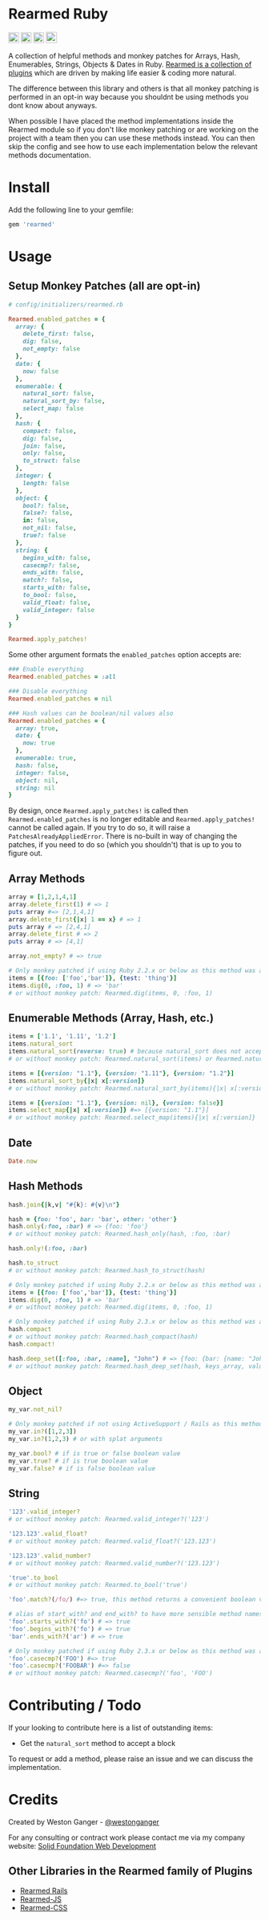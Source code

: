 # Rearmed Ruby

<a href="https://badge.fury.io/rb/rearmed" target="_blank"><img height="21" style='border:0px;height:21px;' border='0' src="https://badge.fury.io/rb/rearmed.svg" alt="Gem Version"></a>
<a href='https://travis-ci.org/westonganger/rearmed-rb' target='_blank'><img height='21' style='border:0px;height:21px;' src='https://api.travis-ci.org/westonganger/rearmed-rb.svg?branch=master' border='0' alt='Build Status' /></a>
<a href='https://rubygems.org/gems/rearmed' target='_blank'><img height='21' style='border:0px;height:21px;' src='https://ruby-gem-downloads-badge.herokuapp.com/rearmed?label=rubygems&type=total&total_label=downloads&color=brightgreen' border='0' alt='RubyGems Downloads' /></a>
<a href='https://ko-fi.com/A5071NK' target='_blank'><img height='22' style='border:0px;height:22px;' src='https://az743702.vo.msecnd.net/cdn/kofi1.png?v=a' border='0' alt='Buy Me a Coffee' /></a> 

A collection of helpful methods and monkey patches for Arrays, Hash, Enumerables, Strings, Objects & Dates in Ruby. [Rearmed is a collection of plugins](https://github.com/westonganger?utf8=%E2%9C%93&tab=repositories&q=rearmed) which are driven by making life easier & coding more natural.

The difference between this library and others is that all monkey patching is performed in an opt-in way because you shouldnt be using methods you dont know about anyways. 

When possible I have placed the method implementations inside the Rearmed module so if you don't like monkey patching or are working on the project with a team then you can use these methods instead. You can then skip the config and see how to use each implementation below the relevant methods documentation.


# Install

Add the following line to your gemfile:
```ruby
gem 'rearmed'
```

# Usage

## Setup Monkey Patches (all are opt-in)

```ruby
# config/initializers/rearmed.rb

Rearmed.enabled_patches = {
  array: {
    delete_first: false,
    dig: false,
    not_empty: false
  },
  date: {
    now: false
  },
  enumerable: {
    natural_sort: false,
    natural_sort_by: false,
    select_map: false
  },
  hash: {
    compact: false,
    dig: false,
    join: false,
    only: false,
    to_struct: false
  },
  integer: {
    length: false
  },
  object: {
    bool?: false,
    false?: false,
    in: false,
    not_nil: false,
    true?: false
  },
  string: {
    begins_with: false,
    casecmp?: false,
    ends_with: false,
    match?: false,
    starts_with: false,
    to_bool: false,
    valid_float: false,
    valid_integer: false
  }
}

Rearmed.apply_patches!
```

Some other argument formats the `enabled_patches` option accepts are:

```ruby
### Enable everything
Rearmed.enabled_patches = :all

### Disable everything
Rearmed.enabled_patches = nil

### Hash values can be boolean/nil values also
Rearmed.enabled_patches = {
  array: true, 
  date: {
    now: true
  },
  enumerable: true, 
  hash: false, 
  integer: false, 
  object: nil, 
  string: nil
}
```

By design, once `Rearmed.apply_patches!` is called then `Rearmed.enabled_patches` is no longer editable and `Rearmed.apply_patches!` cannot be called again. If you try to do so, it will raise a `PatchesAlreadyAppliedError`. There is no-built in way of changing the patches, if you need to do so (which you shouldn't) that is up to you to figure out.

## Array Methods
```ruby
array = [1,2,1,4,1]
array.delete_first(1) # => 1
puts array #=> [2,1,4,1]
array.delete_first{|x| 1 == x} # => 1
puts array # => [2,4,1]
array.delete_first # => 2
puts array # => [4,1]

array.not_empty? # => true

# Only monkey patched if using Ruby 2.2.x or below as this method was added to Ruby core in 2.3.0
items = [{foo: ['foo','bar']}, {test: 'thing'}]
items.dig(0, :foo, 1) # => 'bar'
# or without monkey patch: Rearmed.dig(items, 0, :foo, 1)
```

## Enumerable Methods (Array, Hash, etc.)
```ruby
items = ['1.1', '1.11', '1.2']
items.natural_sort 
items.natural_sort(reverse: true) # because natural_sort does not accept a block, accepting PR's on this
# or without monkey patch: Rearmed.natural_sort(items) or Rearmed.natural_sort(items, reverse: true)

items = [{version: "1.1"}, {version: "1.11"}, {version: "1.2"}]
items.natural_sort_by{|x| x[:version]} 
# or without monkey patch: Rearmed.natural_sort_by(items){|x| x[:version]}

items = [{version: "1.1"}, {version: nil}, {version: false}]
items.select_map{|x| x[:version]} #=> [{version: "1.1"}]
# or without monkey patch: Rearmed.select_map(items){|x| x[:version]}
```

## Date
```ruby
Date.now
```

## Hash Methods
```ruby
hash.join{|k,v| "#{k}: #{v}\n"}

hash = {foo: 'foo', bar: 'bar', other: 'other'}
hash.only(:foo, :bar) # => {foo: 'foo'}
# or without monkey patch: Rearmed.hash_only(hash, :foo, :bar)

hash.only!(:foo, :bar)

hash.to_struct
# or without monkey patch: Rearmed.hash_to_struct(hash)

# Only monkey patched if using Ruby 2.2.x or below as this method was added to Ruby core in 2.3.0
items = [{foo: ['foo','bar']}, {test: 'thing'}]
items.dig(0, :foo, 1) # => 'bar'
# or without monkey patch: Rearmed.dig(items, 0, :foo, 1)

# Only monkey patched if using Ruby 2.3.x or below as this method was added to Ruby core in 2.4.0
hash.compact
# or without monkey patch: Rearmed.hash_compact(hash)
hash.compact!

hash.deep_set([:foo, :bar, :name], "John") # => {foo: {bar: {name: "John"}}}
# or without monkey patch: Rearmed.hash_deep_set(hash, keys_array, value)
```

## Object
```ruby
my_var.not_nil?

# Only monkey patched if not using ActiveSupport / Rails as this method is already defined there
my_var.in?([1,2,3])
my_var.in?(1,2,3) # or with splat arguments

my_var.bool? # if is true or false boolean value
my_var.true? # if is true boolean value
my_var.false? # if is false boolean value
```

## String
```ruby
'123'.valid_integer?
# or without monkey patch: Rearmed.valid_integer?('123')

'123.123'.valid_float? 
# or without monkey patch: Rearmed.valid_float?('123.123')

'123.123'.valid_number? 
# or without monkey patch: Rearmed.valid_number?('123.123')

'true'.to_bool 
# or without monkey patch: Rearmed.to_bool('true')

'foo'.match?(/fo/) #=> true, this method returns a convenient boolean value instead of matchdata

# alias of start_with? and end_with? to have more sensible method names
'foo'.starts_with?('fo') # => true
'foo'.begins_with?('fo') # => true
'bar'.ends_with?('ar') # => true

# Only monkey patched if using Ruby 2.3.x or below as this method was added to Ruby core in 2.4.0
'foo'.casecmp?('FOO') #=> true
'foo'.casecmp?('FOOBAR') #=> false
# or without monkey patch: Rearmed.casecmp?('foo', 'FOO')
```

# Contributing / Todo
If your looking to contribute here is a list of outstanding items:

- Get the `natural_sort` method to accept a block

To request or add a method, please raise an issue and we can discuss the implementation. 


# Credits
Created by Weston Ganger - [@westonganger](https://github.com/westonganger)

For any consulting or contract work please contact me via my company website: [Solid Foundation Web Development](https://solidfoundationwebdev.com)

## Other Libraries in the Rearmed family of Plugins
- [Rearmed Rails](https://github.com/westonganger/rearmed_rails)
- [Rearmed-JS](https://github.com/westonganger/rearmed-js)
- [Rearmed-CSS](https://github.com/westonganger/rearmed-css)
